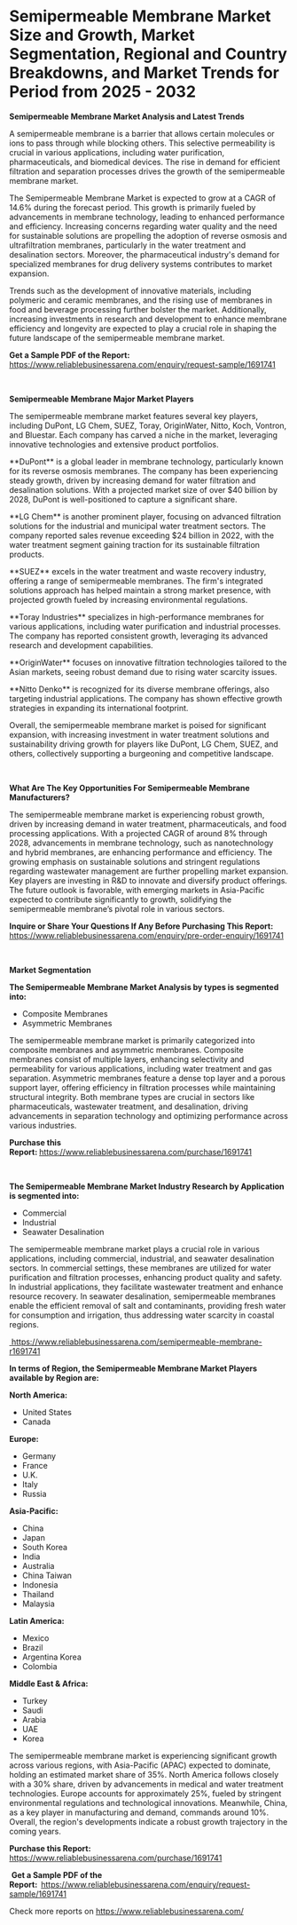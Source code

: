 <p><h1>Semipermeable Membrane Market Size and Growth, Market Segmentation, Regional and Country Breakdowns, and Market Trends for Period from 2025 -  2032</h1></p><p><strong>Semipermeable Membrane Market Analysis and Latest Trends</strong></p>
<p><p>A semipermeable membrane is a barrier that allows certain molecules or ions to pass through while blocking others. This selective permeability is crucial in various applications, including water purification, pharmaceuticals, and biomedical devices. The rise in demand for efficient filtration and separation processes drives the growth of the semipermeable membrane market. </p><p>The Semipermeable Membrane Market is expected to grow at a CAGR of 14.6% during the forecast period. This growth is primarily fueled by advancements in membrane technology, leading to enhanced performance and efficiency. Increasing concerns regarding water quality and the need for sustainable solutions are propelling the adoption of reverse osmosis and ultrafiltration membranes, particularly in the water treatment and desalination sectors. Moreover, the pharmaceutical industry's demand for specialized membranes for drug delivery systems contributes to market expansion.</p><p>Trends such as the development of innovative materials, including polymeric and ceramic membranes, and the rising use of membranes in food and beverage processing further bolster the market. Additionally, increasing investments in research and development to enhance membrane efficiency and longevity are expected to play a crucial role in shaping the future landscape of the semipermeable membrane market.</p></p>
<p><strong>Get a Sample PDF of the Report:&nbsp;</strong> <a href="https://www.reliablebusinessarena.com/enquiry/request-sample/1691741?utm_campaign=2530&utm_medium=2&utm_source=Github&utm_content=ia&utm_term=27032025&utm_id=semipermeable-membrane">https://www.reliablebusinessarena.com/enquiry/request-sample/1691741</a></p>
<p>&nbsp;</p>
<p><strong>Semipermeable Membrane Major Market Players</strong></p>
<p><p>The semipermeable membrane market features several key players, including DuPont, LG Chem, SUEZ, Toray, OriginWater, Nitto, Koch, Vontron, and Bluestar. Each company has carved a niche in the market, leveraging innovative technologies and extensive product portfolios.</p><p>**DuPont** is a global leader in membrane technology, particularly known for its reverse osmosis membranes. The company has been experiencing steady growth, driven by increasing demand for water filtration and desalination solutions. With a projected market size of over $40 billion by 2028, DuPont is well-positioned to capture a significant share.</p><p>**LG Chem** is another prominent player, focusing on advanced filtration solutions for the industrial and municipal water treatment sectors. The company reported sales revenue exceeding $24 billion in 2022, with the water treatment segment gaining traction for its sustainable filtration products.</p><p>**SUEZ** excels in the water treatment and waste recovery industry, offering a range of semipermeable membranes. The firm's integrated solutions approach has helped maintain a strong market presence, with projected growth fueled by increasing environmental regulations.</p><p>**Toray Industries** specializes in high-performance membranes for various applications, including water purification and industrial processes. The company has reported consistent growth, leveraging its advanced research and development capabilities.</p><p>**OriginWater** focuses on innovative filtration technologies tailored to the Asian markets, seeing robust demand due to rising water scarcity issues.</p><p>**Nitto Denko** is recognized for its diverse membrane offerings, also targeting industrial applications. The company has shown effective growth strategies in expanding its international footprint.</p><p>Overall, the semipermeable membrane market is poised for significant expansion, with increasing investment in water treatment solutions and sustainability driving growth for players like DuPont, LG Chem, SUEZ, and others, collectively supporting a burgeoning and competitive landscape.</p></p>
<p>&nbsp;</p>
<p><strong>What Are The Key Opportunities For Semipermeable Membrane Manufacturers?</strong></p>
<p><p>The semipermeable membrane market is experiencing robust growth, driven by increasing demand in water treatment, pharmaceuticals, and food processing applications. With a projected CAGR of around 8% through 2028, advancements in membrane technology, such as nanotechnology and hybrid membranes, are enhancing performance and efficiency. The growing emphasis on sustainable solutions and stringent regulations regarding wastewater management are further propelling market expansion. Key players are investing in R&D to innovate and diversify product offerings. The future outlook is favorable, with emerging markets in Asia-Pacific expected to contribute significantly to growth, solidifying the semipermeable membrane’s pivotal role in various sectors.</p></p>
<p><strong>Inquire or Share Your Questions If Any Before Purchasing This Report:</strong> <a href="https://www.reliablebusinessarena.com/enquiry/pre-order-enquiry/1691741?utm_campaign=2530&utm_medium=2&utm_source=Github&utm_content=ia&utm_term=27032025&utm_id=semipermeable-membrane">https://www.reliablebusinessarena.com/enquiry/pre-order-enquiry/1691741</a></p>
<p>&nbsp;</p>
<p><strong>Market Segmentation</strong></p>
<p><strong>The Semipermeable Membrane Market Analysis by types is segmented into:</strong></p>
<p><ul><li>Composite Membranes</li><li>Asymmetric Membranes</li></ul></p>
<p><p>The semipermeable membrane market is primarily categorized into composite membranes and asymmetric membranes. Composite membranes consist of multiple layers, enhancing selectivity and permeability for various applications, including water treatment and gas separation. Asymmetric membranes feature a dense top layer and a porous support layer, offering efficiency in filtration processes while maintaining structural integrity. Both membrane types are crucial in sectors like pharmaceuticals, wastewater treatment, and desalination, driving advancements in separation technology and optimizing performance across various industries.</p></p>
<p><strong>Purchase this Report:&nbsp;</strong><a href="https://www.reliablebusinessarena.com/purchase/1691741?utm_campaign=2530&utm_medium=2&utm_source=Github&utm_content=ia&utm_term=27032025&utm_id=semipermeable-membrane">https://www.reliablebusinessarena.com/purchase/1691741</a></p>
<p>&nbsp;</p>
<p><strong>The Semipermeable Membrane Market Industry Research by Application is segmented into:</strong></p>
<p><ul><li>Commercial</li><li>Industrial</li><li>Seawater Desalination</li></ul></p>
<p><p>The semipermeable membrane market plays a crucial role in various applications, including commercial, industrial, and seawater desalination sectors. In commercial settings, these membranes are utilized for water purification and filtration processes, enhancing product quality and safety. In industrial applications, they facilitate wastewater treatment and enhance resource recovery. In seawater desalination, semipermeable membranes enable the efficient removal of salt and contaminants, providing fresh water for consumption and irrigation, thus addressing water scarcity in coastal regions.</p></p>
<p><a href="https://www.reliablebusinessarena.com/semipermeable-membrane-r1691741?utm_campaign=2530&utm_medium=2&utm_source=Github&utm_content=ia&utm_term=27032025&utm_id=semipermeable-membrane">&nbsp;https://www.reliablebusinessarena.com/semipermeable-membrane-r1691741</a></p>
<p><strong>In terms of Region, the Semipermeable Membrane Market Players available by Region are:</strong></p>
<p>
    <p> <strong> North America: </strong>
        <ul>
            <li>United States</li>
            <li>Canada</li>
        </ul>
        </p> 
    <p> <strong> Europe: </strong>
        <ul>
            <li>Germany</li>
            <li>France</li>
            <li>U.K.</li>
            <li>Italy</li>
            <li>Russia</li>
        </ul>
        </p> 
    <p> <strong> Asia-Pacific: </strong>
        <ul>
            <li>China</li>
            <li>Japan</li>
            <li>South Korea</li>
            <li>India</li>
            <li>Australia</li>
            <li>China Taiwan</li>
            <li>Indonesia</li>
            <li>Thailand</li>
            <li>Malaysia</li>
        </ul>
        </p> 
    <p> <strong> Latin America: </strong>
        <ul>
            <li>Mexico</li>
            <li>Brazil</li>
            <li>Argentina Korea</li>
            <li>Colombia</li>
        </ul>
        </p> 
    <p> <strong> Middle East & Africa: </strong>
        <ul>
            <li>Turkey</li>
            <li>Saudi</li>
            <li>Arabia</li>
            <li>UAE</li>
            <li>Korea</li>
        </ul>
    </p>
    </p>
<p><p>The semipermeable membrane market is experiencing significant growth across various regions, with Asia-Pacific (APAC) expected to dominate, holding an estimated market share of 35%. North America follows closely with a 30% share, driven by advancements in medical and water treatment technologies. Europe accounts for approximately 25%, fueled by stringent environmental regulations and technological innovations. Meanwhile, China, as a key player in manufacturing and demand, commands around 10%. Overall, the region's developments indicate a robust growth trajectory in the coming years.</p></p>
<p><strong>Purchase this Report: </strong><a href="https://www.reliablebusinessarena.com/purchase/1691741?utm_campaign=2530&utm_medium=2&utm_source=Github&utm_content=ia&utm_term=27032025&utm_id=semipermeable-membrane">https://www.reliablebusinessarena.com/purchase/1691741</a></p>
<p>&nbsp;<strong>Get a Sample PDF of the Report:&nbsp;&nbsp;</strong><a href="https://www.reliablebusinessarena.com/enquiry/request-sample/1691741?utm_campaign=2530&utm_medium=2&utm_source=Github&utm_content=ia&utm_term=27032025&utm_id=semipermeable-membrane">https://www.reliablebusinessarena.com/enquiry/request-sample/1691741</a></p>
<p><strong></strong></p>
<p>Check more reports on <a href="https://www.reliablebusinessarena.com/?utm_campaign=2530&utm_medium=2&utm_source=Github&utm_content=ia&utm_term=27032025&utm_id=semipermeable-membrane">https://www.reliablebusinessarena.com/</a></p>